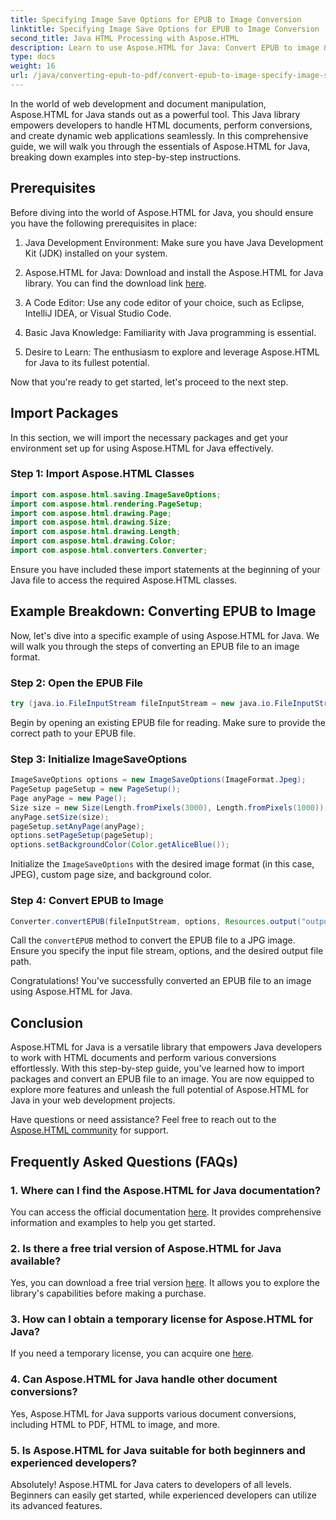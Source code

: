 ```yaml
---
title: Specifying Image Save Options for EPUB to Image Conversion
linktitle: Specifying Image Save Options for EPUB to Image Conversion
second_title: Java HTML Processing with Aspose.HTML
description: Learn to use Aspose.HTML for Java: Convert EPUB to image & more. Explore our step-by-step guide. #JavaDevelopment #WebDevelopment #DocumentConversion
type: docs
weight: 16
url: /java/converting-epub-to-pdf/convert-epub-to-image-specify-image-save-options/
---
```


In the world of web development and document manipulation, Aspose.HTML for Java stands out as a powerful tool. This Java library empowers developers to handle HTML documents, perform conversions, and create dynamic web applications seamlessly. In this comprehensive guide, we will walk you through the essentials of Aspose.HTML for Java, breaking down examples into step-by-step instructions.

## Prerequisites

Before diving into the world of Aspose.HTML for Java, you should ensure you have the following prerequisites in place:

1. Java Development Environment: Make sure you have Java Development Kit (JDK) installed on your system.

2. Aspose.HTML for Java: Download and install the Aspose.HTML for Java library. You can find the download link [here](https://releases.aspose.com/html/java/).

3. A Code Editor: Use any code editor of your choice, such as Eclipse, IntelliJ IDEA, or Visual Studio Code.

4. Basic Java Knowledge: Familiarity with Java programming is essential.

5. Desire to Learn: The enthusiasm to explore and leverage Aspose.HTML for Java to its fullest potential.

Now that you're ready to get started, let's proceed to the next step.

## Import Packages

In this section, we will import the necessary packages and get your environment set up for using Aspose.HTML for Java effectively. 

### Step 1: Import Aspose.HTML Classes

```java
import com.aspose.html.saving.ImageSaveOptions;
import com.aspose.html.rendering.PageSetup;
import com.aspose.html.drawing.Page;
import com.aspose.html.drawing.Size;
import com.aspose.html.drawing.Length;
import com.aspose.html.drawing.Color;
import com.aspose.html.converters.Converter;
```

Ensure you have included these import statements at the beginning of your Java file to access the required Aspose.HTML classes.

## Example Breakdown: Converting EPUB to Image

Now, let's dive into a specific example of using Aspose.HTML for Java. We will walk you through the steps of converting an EPUB file to an image format.

### Step 2: Open the EPUB File

```java
try (java.io.FileInputStream fileInputStream = new java.io.FileInputStream(Resources.input("input.epub"))) {
```

Begin by opening an existing EPUB file for reading. Make sure to provide the correct path to your EPUB file.

### Step 3: Initialize ImageSaveOptions

```java
ImageSaveOptions options = new ImageSaveOptions(ImageFormat.Jpeg);
PageSetup pageSetup = new PageSetup();
Page anyPage = new Page();
Size size = new Size(Length.fromPixels(3000), Length.fromPixels(1000));
anyPage.setSize(size);
pageSetup.setAnyPage(anyPage);
options.setPageSetup(pageSetup);
options.setBackgroundColor(Color.getAliceBlue());
```

Initialize the `ImageSaveOptions` with the desired image format (in this case, JPEG), custom page size, and background color.

### Step 4: Convert EPUB to Image

```java
Converter.convertEPUB(fileInputStream, options, Resources.output("output.jpg"));
```

Call the `convertEPUB` method to convert the EPUB file to a JPG image. Ensure you specify the input file stream, options, and the desired output file path.

Congratulations! You've successfully converted an EPUB file to an image using Aspose.HTML for Java.

## Conclusion

Aspose.HTML for Java is a versatile library that empowers Java developers to work with HTML documents and perform various conversions effortlessly. With this step-by-step guide, you've learned how to import packages and convert an EPUB file to an image. You are now equipped to explore more features and unleash the full potential of Aspose.HTML for Java in your web development projects.

Have questions or need assistance? Feel free to reach out to the [Aspose.HTML community](https://forum.aspose.com/) for support.

## Frequently Asked Questions (FAQs)

### 1. Where can I find the Aspose.HTML for Java documentation?

You can access the official documentation [here](https://reference.aspose.com/html/java/). It provides comprehensive information and examples to help you get started.

### 2. Is there a free trial version of Aspose.HTML for Java available?

Yes, you can download a free trial version [here](https://releases.aspose.com/). It allows you to explore the library's capabilities before making a purchase.

### 3. How can I obtain a temporary license for Aspose.HTML for Java?

If you need a temporary license, you can acquire one [here](https://purchase.aspose.com/temporary-license/).

### 4. Can Aspose.HTML for Java handle other document conversions?

Yes, Aspose.HTML for Java supports various document conversions, including HTML to PDF, HTML to image, and more.

### 5. Is Aspose.HTML for Java suitable for both beginners and experienced developers?

Absolutely! Aspose.HTML for Java caters to developers of all levels. Beginners can easily get started, while experienced developers can utilize its advanced features.
